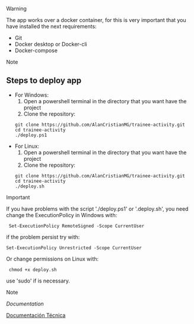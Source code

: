 >[!WARNING]
> The app works over a docker container, for this is very important that you have installed the next requirements:
> * Git
> * Docker desktop or Docker-cli
> * Docker-compose

>[!NOTE]
> ## Steps to deploy app
> * For Windows:
>   1. Open a powershell terminal in the directory that you want have the project
>   3. Clone the repository:
>   ```
>   git clone https://github.com/AlanCristianMG/trainee-activity.git
>   cd trainee-activity
>   ./deploy.ps1
>   ```
> * For Linux:
>   1. Open a powershell terminal in the directory that you want have the project
>   3. Clone the repository:
>   ```
>   git clone https://github.com/AlanCristianMG/trainee-activity.git
>   cd trainee-activity
>   ./deploy.sh
>   ```
>   

>[!IMPORTANT]
>
> If you have problems with the script './deploy.ps1' or '.deploy.sh', you need change the ExecutionPolicy in Windows with:
> ```
>  Set-ExecutionPolicy RemoteSigned -Scope CurrentUser
> ```
> if the problem persist try with:
> ```
> Set-ExecutionPolicy Unrestricted -Scope CurrentUser
>```
>
> 
> Or change permissions on Linux with:
>```
>  chmod +x deploy.sh
>```
> use 'sudo' if is necessary. 


>[!NOTE]
>
> *Documentation*
> 
> [Documentación Técnica](https://docs.google.com/document/d/1QSqZRzW5bpm9s8xCde1GL_0BYmJz6tFKuO7RF4prHRU/edit?usp=sharing)

